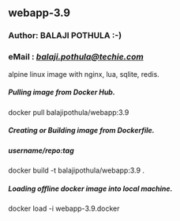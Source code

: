## webapp-3.9
### Author: BALAJI POTHULA :-)
### eMail : *balaji.pothula@techie.com*

alpine linux image with nginx, lua, sqlite, redis.

##### Pulling image from Docker Hub.
docker pull balajipothula/webapp:3.9

##### Creating or Building image from Dockerfile.
##### username/repo:tag
docker build -t balajipothula/webapp:3.9 .

##### Loading offline docker image into local machine.
docker load -i webapp-3.9.docker

